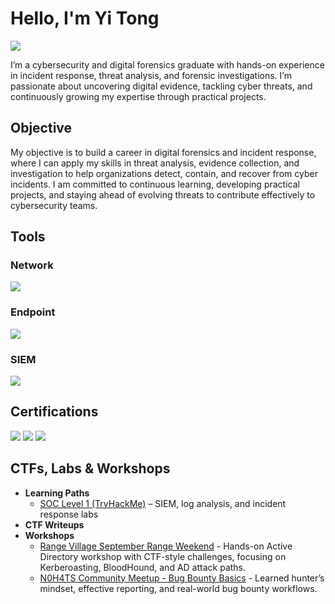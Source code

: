 # Hello, I'm Yi Tong
<a href="https://www.linkedin.com/in/tanyitong/"><img src="https://img.shields.io/badge/-LinkedIn-0072b1?&style=for-the-badge&logo=linkedin&logoColor=white" /></a>

I’m a cybersecurity and digital forensics graduate with hands-on experience in incident response, threat analysis, and forensic investigations. I’m passionate about uncovering digital evidence, tackling cyber threats, and continuously growing my expertise through practical projects.

## Objective
My objective is to build a career in digital forensics and incident response, where I can apply my skills in threat analysis, evidence collection, and investigation to help organizations detect, contain, and recover from cyber incidents. I am committed to continuous learning, developing practical projects, and staying ahead of evolving threats to contribute effectively to cybersecurity teams.

## Tools

### Network
<div>
    <img src="https://img.shields.io/badge/-Wireshark-1679A7?&style=for-the-badge&logo=Wireshark&logoColor=white" />
</div>

### Endpoint
<div>
    <img src="https://img.shields.io/badge/Symantec%20Endpoint%20Protection-4B275F?&style=for-the-badge&logo=Symantec&logoColor=white" />
</div>

### SIEM
<div>
    <img src="https://img.shields.io/badge/-Splunk-000000?&style=for-the-badge&logo=Splunk&logoColor=white" />
</div>

## Certifications
<div>
    <img src="https://img.shields.io/badge/Professional%20Scrum%20Master%20I-000080?&style=for-the-badge&logo=scrumalliance&logoColor=white" />
    <img src="https://img.shields.io/badge/Google%20Cybersecurity%20Certificate-4285F4?style=for-the-badge&logo=google&logoColor=white" />
    <img src="https://img.shields.io/badge/Security%2B%20(Expected%20Oct%202025)-FF0000?&style=for-the-badge&logo=CompTIA&logoColor=white" />
</div>

## CTFs, Labs & Workshops
- **Learning Paths**
  - [SOC Level 1 (TryHackMe)](https://google.com) – SIEM, log analysis, and incident response labs  
- **CTF Writeups**
- **Workshops**
  - [Range Village September Range Weekend](https://github.com/DelphineTan/Workshops/tree/main/Range%20Village%20-%20September%20Range%20Weekend) - Hands-on Active Directory workshop with CTF-style challenges, focusing on Kerberoasting, BloodHound, and AD attack paths.
  - [N0H4TS Community Meetup - Bug Bounty Basics](https://github.com/DelphineTan/Workshops/tree/main/N0H4TS%20Community%20Meetup%20-%20Bug%20Bounty%20Basics) - Learned hunter’s mindset, effective reporting, and real-world bug bounty workflows.
